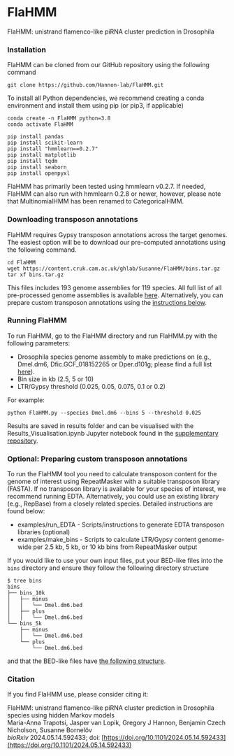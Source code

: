 # FlaHMM 
FlaHMM: unistrand flamenco-like piRNA cluster prediction in Drosophila

### Installation

FlaHMM can be cloned from our GitHub repository using the following command
```
git clone https://github.com/Hannon-lab/FlaHMM.git
```

To install all Python dependencies, we recommend creating a conda environment and install them using pip (or pip3, if applicable)

```
conda create -n FlaHMM python=3.8
conda activate FlaHMM

pip install pandas
pip install scikit-learn
pip install "hmmlearn==0.2.7"
pip install matplotlib
pip install tqdm
pip install seaborn
pip install openpyxl
```
FlaHMM has primarily been tested using hmmlearn v0.2.7. If needed, FlaHMM can also run with hmmlearn 0.2.8 or newer, however, please note that MultinomialHMM has been renamed to CategoricalHMM.

### Downloading transposon annotations

FlaHMM requires Gypsy transposon annotations across the target genomes. The easiest option will be to download our pre-computed annotations using the following command.

```
cd FlaHMM
wget https://content.cruk.cam.ac.uk/ghlab/Susanne/FlaHMM/bins.tar.gz
tar xf bins.tar.gz
```

This files includes 193 genome assemblies for 119 species. All full list of all pre-processed genome assemblies is available [here](data/precomputed_species_list.txt). Alternatively, you can prepare custom transposon annotations using the [instructions below](#optional-preparing-custom-transposon-annotations).

### Running FlaHMM

To run FlaHMM, go to the FlaHMM directory and run FlaHMM.py with the following parameters:
- Drosophila species genome assembly to make predictions on (e.g., Dmel.dm6, Dfic.GCF_018152265 or Dper.d101g; please find a full list [here](data/precomputed_species_list.txt)).
- Bin size in kb (2.5, 5 or 10)
- LTR/Gypsy threshold (0.025, 0.05, 0.075, 0.1 or 0.2)

For example:

```
python FlaHMM.py --species Dmel.dm6 --bins 5 --threshold 0.025
```
Results are saved in results folder and can be visualised with the Results_Visualisation.ipynb Jupyter notebook found in the [supplementary repository](https://github.com/Hannon-lab/FlaHMM-supplement/tree/main/08_HTML_visual).

### Optional: Preparing custom transposon annotations

To run the FlaHMM tool you need to calculate transposon content for the genome of interest using RepeatMasker with a suitable transposon library (FASTA). If no transposon library is available for your species of interest, we recommend running EDTA. Alternatively, you could use an existing library (e.g., RepBase) from a closely related species. Detailed instructions are found below:
* examples/run_EDTA - Scripts/instructions to generate EDTA transposon libraries (optional)
* examples/make_bins - Scripts to calculate LTR/Gypsy content genome-wide per 2.5 kb, 5 kb, or 10 kb bins from RepeatMasker output

If you would like to use your own input files, put your BED-like files into the `bins` directory and ensure they follow the following directory structure
```
$ tree bins
bins
├── bins_10k
│   ├── minus
│   │   └── Dmel.dm6.bed
│   ├── plus
│   │   └── Dmel.dm6.bed
└── bins_5k
    ├── minus
    │   └── Dmel.dm6.bed
    └── plus
        └── Dmel.dm6.bed
```

and that the BED-like files have [the following structure](https://github.com/Hannon-lab/FlaHMM/tree/main/examples/make_bins#output).

### Citation

If you find FlaHMM use, please consider citing it:

FlaHMM: unistrand flamenco-like piRNA cluster prediction in Drosophila species using hidden Markov models<br>
Maria-Anna Trapotsi, Jasper van Lopik, Gregory J Hannon, Benjamin Czech Nicholson, Susanne Bornelöv<br>
*bioRxiv* 2024.05.14.592433; doi: [https://doi.org/10.1101/2024.05.14.592433](https://doi.org/10.1101/2024.05.14.592433)
